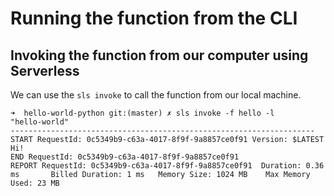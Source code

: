 # Running the function from the CLI

## Invoking the function from our computer using Serverless

We can use the `sls invoke` to call the function from our local machine.

```console
➜  hello-world-python git:(master) ✗ sls invoke -f hello -l
"hello-world"
--------------------------------------------------------------------
START RequestId: 0c5349b9-c63a-4017-8f9f-9a8857ce0f91 Version: $LATEST
Hi!
END RequestId: 0c5349b9-c63a-4017-8f9f-9a8857ce0f91
REPORT RequestId: 0c5349b9-c63a-4017-8f9f-9a8857ce0f91  Duration: 0.36 ms       Billed Duration: 1 ms   Memory Size: 1024 MB    Max Memory Used: 23 MB
```